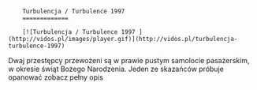 
        Turbulencja / Turbulence 1997 
        =============
        
        [![Turbulencja / Turbulence 1997 ](http://vidos.pl/images/player.gif)](http://vidos.pl/turbulencja-turbulence-1997)
        
        
 Dwaj przestępcy przewożeni są w prawie pustym samolocie pasażerskim, w okresie świąt Bożego Narodzenia. Jeden ze skazańców próbuje opanować zobacz pełny opis
    